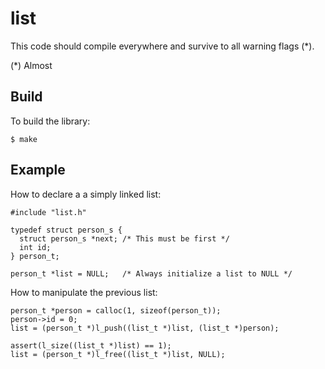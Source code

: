 list
====

This code should compile everywhere and survive to all warning flags (*).

(*) Almost

## Build ##

To build the library:

	$ make

## Example ##

How to declare a a simply linked list:

	#include "list.h"

	typedef struct person_s {
	  struct person_s *next; /* This must be first */
	  int id;
	} person_t;

	person_t *list = NULL;   /* Always initialize a list to NULL */

How to manipulate the previous list:

	person_t *person = calloc(1, sizeof(person_t));
	person->id = 0;
	list = (person_t *)l_push((list_t *)list, (list_t *)person);
	
	assert(l_size((list_t *)list) == 1);
	list = (person_t *)l_free((list_t *)list, NULL);
